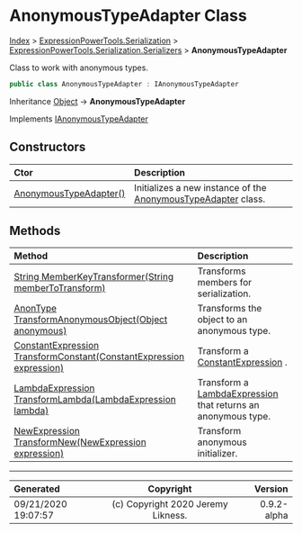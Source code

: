 ﻿# AnonymousTypeAdapter Class

[Index](../index.md) > [ExpressionPowerTools.Serialization](ExpressionPowerTools.Serialization.a.md) > [ExpressionPowerTools.Serialization.Serializers](ExpressionPowerTools.Serialization.Serializers.n.md) > **AnonymousTypeAdapter**

Class to work with anonymous types.

```csharp
public class AnonymousTypeAdapter : IAnonymousTypeAdapter
```

Inheritance [Object](https://docs.microsoft.com/dotnet/api/system.object) → **AnonymousTypeAdapter**

Implements  [IAnonymousTypeAdapter](ExpressionPowerTools.Serialization.Signatures.IAnonymousTypeAdapter.i.md) 

## Constructors

| Ctor | Description |
| :-- | :-- |
| [AnonymousTypeAdapter()](ExpressionPowerTools.Serialization.Serializers.AnonymousTypeAdapter.ctor.md#anonymoustypeadapter) | Initializes a new instance of the [AnonymousTypeAdapter](ExpressionPowerTools.Serialization.Serializers.AnonymousTypeAdapter.cs.md) class. |
## Methods

| Method | Description |
| :-- | :-- |
| [String MemberKeyTransformer(String memberToTransform)](ExpressionPowerTools.Serialization.Serializers.AnonymousTypeAdapter.MemberKeyTransformer.m.md) | Transforms members for serialization. |
| [AnonType TransformAnonymousObject(Object anonymous)](ExpressionPowerTools.Serialization.Serializers.AnonymousTypeAdapter.TransformAnonymousObject.m.md) | Transforms the object to an anonymous type. |
| [ConstantExpression TransformConstant(ConstantExpression expression)](ExpressionPowerTools.Serialization.Serializers.AnonymousTypeAdapter.TransformConstant.m.md) | Transform a [ConstantExpression](https://docs.microsoft.com/dotnet/api/system.linq.expressions.constantexpression) . |
| [LambdaExpression TransformLambda(LambdaExpression lambda)](ExpressionPowerTools.Serialization.Serializers.AnonymousTypeAdapter.TransformLambda.m.md) | Transform a [LambdaExpression](https://docs.microsoft.com/dotnet/api/system.linq.expressions.lambdaexpression) that returns an anonymous type. |
| [NewExpression TransformNew(NewExpression expression)](ExpressionPowerTools.Serialization.Serializers.AnonymousTypeAdapter.TransformNew.m.md) | Transform anonymous initializer. |

---

| Generated | Copyright | Version |
| :-- | :-: | --: |
| 09/21/2020 19:07:57 | (c) Copyright 2020 Jeremy Likness. | 0.9.2-alpha |
